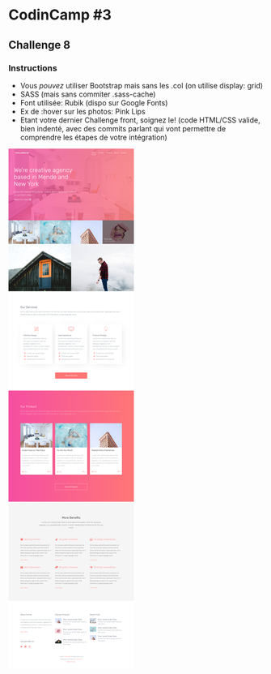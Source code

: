 # CodinCamp #3

## Challenge 8

### Instructions

* Vous *pouvez* utiliser Bootstrap mais sans les .col (on utilise display: grid)
* SASS (mais sans commiter .sass-cache)
* Font utilisée: Rubik (dispo sur Google Fonts)
* Ex de :hover sur les photos: Pink Lips
* Etant votre dernier Challenge front, soignez le! (code HTML/CSS valide, bien indenté, avec des commits parlant qui vont permettre de comprendre les étapes de votre intégration)

![Challenge 8 Design](challenge8.png)
